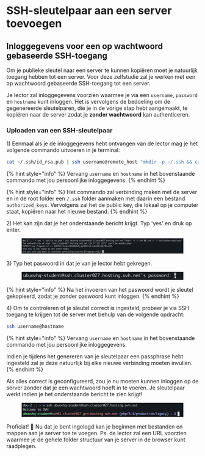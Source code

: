 # SSH-sleutelpaar aan een server toevoegen

## Inloggegevens voor een op wachtwoord gebaseerde SSH-toegang

Om je publieke sleutel naar een server te kunnen kopiëren moet je natuurlijk toegang hebben tot een server. Voor deze zelfstudie zal je werken met een op wachtwoord gebaseerde SSH-toegang tot een server.

Je lector zal inloggegevens voorzien waarmee je via een `username`, `password` en `hostname` kunt inloggen. Het is vervolgens de bedoeling om de gegenereerde sleutelparen, die je in de vorige stap hebt aangemaakt, te kopiëren naar de server zodat je **zonder wachtwoord** kan authenticeren.

### Uploaden van een SSH-sleutelpaar

1\) Eenmaal als je de inloggegevens hebt ontvangen van de lector mag je het volgende commando uitvoeren in je terminal:

```bash
cat ~/.ssh/id_rsa.pub | ssh username@remote_host "mkdir -p ~/.ssh && cat >> ~/.ssh/authorized_keys"
```

{% hint style="info" %}
Vervang `username` en `hostname` in het bovenstaande commando met jou persoonlijke inloggegevens.&#x20;
{% endhint %}

{% hint style="info" %}
Het commando zal verbinding maken met de server en in de root folder een `/.ssh` folder aanmaken met daarin een bestand `authorized_keys`. Vervolgens zal het de public key, die lokaal op je computer staat, kopiëren naar het nieuwe bestand.
{% endhint %}

2\) Het kan zijn dat je het onderstaande bericht krijgt. Typ 'yes' en druk op enter.

<figure><img src="../../.gitbook/assets/image (1).png" alt=""><figcaption></figcaption></figure>

3\) Typ het paswoord in dat je van je lector hebt gekregen.

<figure><img src="../../.gitbook/assets/image.png" alt=""><figcaption></figcaption></figure>

{% hint style="info" %}
Na het invoeren van het paswoord wordt je sleutel gekopieerd, zodat je zonder paswoord kunt inloggen.
{% endhint %}

4\) Om te controleren of je sleutel correct is ingesteld, probeer je via SSH toegang te krijgen tot de server met behulp van de volgende opdracht:

```bash
ssh username@hostname
```

{% hint style="info" %}
Vervang `username` en `hostname` in het bovenstaande commando met jou persoonlijke inloggegevens.

Indien je tijdens het genereren van je sleutelpaar een passphrase hebt ingesteld zal je deze natuurlijk  bij elke nieuwe verbinding moeten invullen.
{% endhint %}

Als alles correct is geconfigureerd, zou je nu moeten kunnen inloggen op de server zonder dat je een wachtwoord hoeft in te voeren. Je sleutelpaar werkt indien je het onderstaande bericht te zien krijgt!

<figure><img src="../../.gitbook/assets/image (4).png" alt=""><figcaption></figcaption></figure>

Proficiat! :tada: Nu dat je bent ingelogd kan je beginnen met bestanden en mappen aan je server toe te voegen. Ps. de lector zal een URL voorzien waarmee je de gehele folder structuur van je server in de browser kunt raadplegen.

